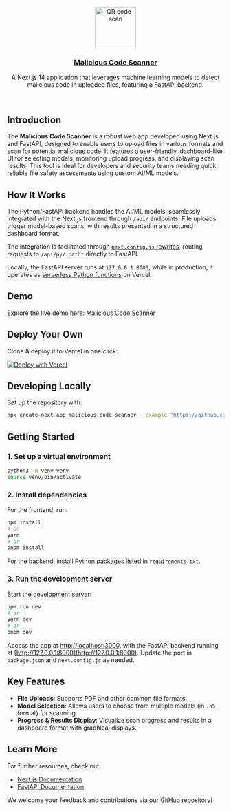 <p align="center">
  <a href="https://ie-105-malicious-code-scanner.vercel.app/">
    <img src="https://github.com/user-attachments/assets/86d7edbe-df3f-4c3e-86b3-11f21bb11d5e" height="96" alt="QR code scan">
    <h3 align="center">Malicious Code Scanner</h3>
  </a>
</p>

<p align="center">A Next.js 14 application that leverages machine learning models to detect malicious code in uploaded files, featuring a FastAPI backend.</p>

<br/>

## Introduction

The **Malicious Code Scanner** is a robust web app developed using Next.js and FastAPI, designed to enable users to upload files in various formats and scan for potential malicious code. It features a user-friendly, dashboard-like UI for selecting models, monitoring upload progress, and displaying scan results. This tool is ideal for developers and security teams needing quick, reliable file safety assessments using custom AI/ML models.

## How It Works

The Python/FastAPI backend handles the AI/ML models, seamlessly integrated with the Next.js frontend through `/api/` endpoints. File uploads trigger model-based scans, with results presented in a structured dashboard format.

The integration is facilitated through [`next.config.js` rewrites](https://github.com/vanthaita/malicious-code-scanner/blob/main/next.config.js), routing requests to `/api/py/:path*` directly to FastAPI.

Locally, the FastAPI server runs at `127.0.0.1:8000`, while in production, it operates as [serverless Python functions](https://vercel.com/docs/concepts/functions/serverless-functions/runtimes/python) on Vercel.

## Demo

Explore the live demo here: [Malicious Code Scanner](https://ie-105-malicious-code-scanner.vercel.app/)

## Deploy Your Own

Clone & deploy it to Vercel in one click:

[![Deploy with Vercel](https://vercel.com/button)](https://vercel.com/new/clone?repository-url=https%3A%2F%2Fgithub.com%2Fvanthaita%2Fmalicious-code-scanner%2Ftree%2Fmain)

## Developing Locally

Set up the repository with:

```bash
npx create-next-app malicious-code-scanner --example "https://github.com/vanthaita/IE105-Malicious-Code-Scanner.git"
```

## Getting Started

### 1. Set up a virtual environment

```bash
python3 -m venv venv
source venv/bin/activate
```

### 2. Install dependencies

For the frontend, run:

```bash
npm install
# or
yarn
# or
pnpm install
```

For the backend, install Python packages listed in `requirements.txt`.

### 3. Run the development server

Start the development server:

```bash
npm run dev
# or
yarn dev
# or
pnpm dev
```

Access the app at [http://localhost:3000](http://localhost:3000), with the FastAPI backend running at [http://127.0.0.1:8000](http://127.0.0.1:8000). Update the port in `package.json` and `next.config.js` as needed.

## Key Features

- **File Uploads**: Supports PDF and other common file formats.
- **Model Selection**: Allows users to choose from multiple models (in `.h5` format) for scanning.
- **Progress & Results Display**: Visualize scan progress and results in a dashboard format with graphical displays.

## Learn More

For further resources, check out:

- [Next.js Documentation](https://nextjs.org/docs)
- [FastAPI Documentation](https://fastapi.tiangolo.com/)

We welcome your feedback and contributions via [our GitHub repository](https://github.com/vanthaita/malicious-code-scanner)!
```
